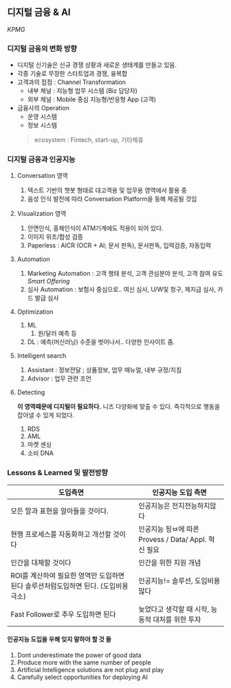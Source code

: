 ## 디지털 금융 & AI

*KPMG*

### 디지털 금융의 변화 방향
* 디지털 신기술은 신규 경쟁 상황과 새로운 생태계를 만들고 있음.
* 각종 기술로 무장한 스타트업과 경쟁, 융복합
* 고객과의 접점 : Channel Transformation
    * 내부 체널 : 지능형 업무 시스템 (Biz 담당자)
    * 외부 체널 : Mobile 중심 지능형/반응형 App (고객)
* 금융사의 Operation
    * 운영 시스템
    * 정보 시스템
    > ecosystem : Fintech, start-up, 기타제휴

### 디지털 금융과 인공지능
1. Conversation 영역
    1. 텍스트 기반의 챗봇 형태로 대고객용 및 업무용 영역에서 활용 중
    2. 음성 인식 발전에 따라 Conversation Platform을 동해 제공될 것임
2. Visualization 영역
    1. 안면인식, 홍체인식이 ATM기계에도 적용이 되어 있다.
    2. 이미지 위조/합성 검증
    3. Paperless : AICR (OCR + AI; 문서 판독), 문서판독, 입력검증, 자동입력
3. Automation
    1. Marketing Automation : 고객 행태 분석, 고객 관심분야 분석, 고객 참여 유도 *Smart Offering*
    2. 심사 Automation : 보험사 중심으로.. 여신 심사, U/W및 청구, 제지급 심사, 카드 발급 심사

4. Optimization
    1. ML 
        1. 원/달러 예측 등
    2. DL : 예측(머신러닝) 수준을 벗어나서.. 다양한 인사이트 줌.
5. Intelligent search
    1. Assistant : 정보전달 ; 상품정보, 업무 매뉴얼, 내부 규정/지침
    2. Advisor : 업무 관련 조언
6. Detecting

    **이 영역때문에 디지털이 필요하다.** 니즈 다양화에 맞출 수 있다. 즉각적으로 행동을 잡아낼 수 있게 되었다.
    1. RDS
    2. AML 
    3. 마켓 센싱
    4. 소비 DNA

### Lessons & Learned 및 발전방향

도입측면 | 인공지능 도입 측면
-|-
모든 말과 표현을 알아들을 것이다. | 인공지능은 전지전능하지않다
현행 프로세스를 자동화하고 개선할 것이다 | 인공지능 됭ㅂ에 따른 Provess / Data/ Appl. 혁신 필요
인간을 대체할 것이다 | 인간을 위한 지원 개념
ROI를 계산하여 필요한 영역만 도입하면 된다 솔루션처럼도입하면 된다. (도입비용 극소)| 인공지능!= 솔루션, 도입비용 많다
Fast Follower로 추우 도입하면 된다 | 늦었다고 생각할 때 시작, 능동적 대처를 위한 투자

#### 인공지능 도입을 우해 잊지 말하야 할 것 들
1. Dont underestimate the power of good data
2. Produce more with the same number of people
3. Artificial Intelligence solutions are not plug and play
4. Carefully select opportunities for deploying AI
